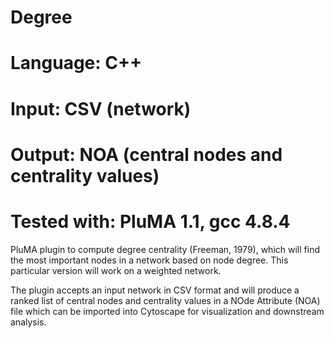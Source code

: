 # Degree
# Language: C++
# Input: CSV (network)
# Output: NOA (central nodes and centrality values)
# Tested with: PluMA 1.1, gcc 4.8.4

PluMA plugin to compute degree centrality (Freeman, 1979), which will find the 
most important nodes in a network based on node degree.  This particular version
will work on a weighted network.

The plugin accepts an input network in CSV format and will produce
a ranked list of central nodes and centrality values in a NOde Attribute (NOA)
file which can be imported into Cytoscape for visualization and downstream
analysis.


